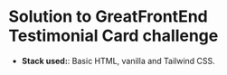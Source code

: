 
# Solution to GreatFrontEnd Testimonial Card challenge

- **Stack used:**: Basic HTML, vanilla and Tailwind CSS.

